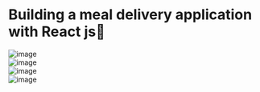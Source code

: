 # Building a meal delivery application with React js🚀
![image](https://github.com/MahsumaRezai/MealsFood/assets/110189253/c7dc5ed0-7bf8-4cc1-b569-c381c5b12647)<br>
![image](https://github.com/MahsumaRezai/MealsFood/assets/110189253/4f0ba78c-6bfe-4527-a5b3-600b6fb1bd63)<br>
![image](https://github.com/MahsumaRezai/MealsFood/assets/110189253/bdb5c3f4-70e8-4d35-ad85-c81c6fb252fa)<br>
![image](https://github.com/MahsumaRezai/MealsFood/assets/110189253/0f5c50cb-5d63-4c26-9cd2-6a0decf5ea22)






